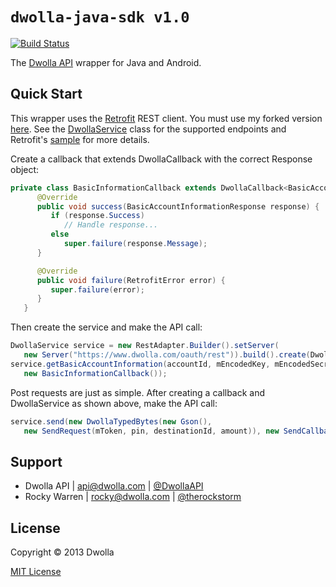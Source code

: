 # `dwolla-java-sdk v1.0`

[![Build Status](https://travis-ci.org/therockstorm/dwolla-java-sdk.png?branch=master)](https://travis-ci.org/therockstorm/dwolla-java-sdk)

The [Dwolla API](http://developers.dwolla.com/dev) wrapper for Java and Android.

## Quick Start

This wrapper uses the [Retrofit](https://github.com/square/retrofit) REST client. You must use my forked version [here](https://github.com/therockstorm/retrofit). See the [DwollaService](https://github.com/therockstorm/dwolla-java-sdk/blob/master/src/main/java/com/dwolla/java/sdk/DwollaService.java) class for the supported endpoints and Retrofit's [sample](https://github.com/square/retrofit/blob/master/samples/twitter-client/src/main/java/com/squareup/retrofit/sample/twitter/Client.java) for more details.

Create a callback that extends DwollaCallback with the correct Response object:
```java
private class BasicInformationCallback extends DwollaCallback<BasicAccountInformationResponse> {
      @Override
      public void success(BasicAccountInformationResponse response) {
         if (response.Success)
            // Handle response...
         else
            super.failure(response.Message);
      }

      @Override
      public void failure(RetrofitError error) {
         super.failure(error);
      }
   }
```
Then create the service and make the API call:
```java
DwollaService service = new RestAdapter.Builder().setServer(
   new Server("https://www.dwolla.com/oauth/rest")).build().create(DwollaService.class);
service.getBasicAccountInformation(accountId, mEncodedKey, mEncodedSecret, 
   new BasicInformationCallback());
```
Post requests are just as simple. After creating a callback and DwollaService as shown above, make the API call:
```java
service.send(new DwollaTypedBytes(new Gson(), 
   new SendRequest(mToken, pin, destinationId, amount)), new SendCallback());
```

## Support

- Dwolla API | api@dwolla.com | [@DwollaAPI](https://twitter.com/DwollaAPI)
- Rocky Warren | rocky@dwolla.com | [@therockstorm](https://twitter.com/therockstorm)

## License

Copyright © 2013 Dwolla

[MIT License](http://www.opensource.org/licenses/mit-license.php)
